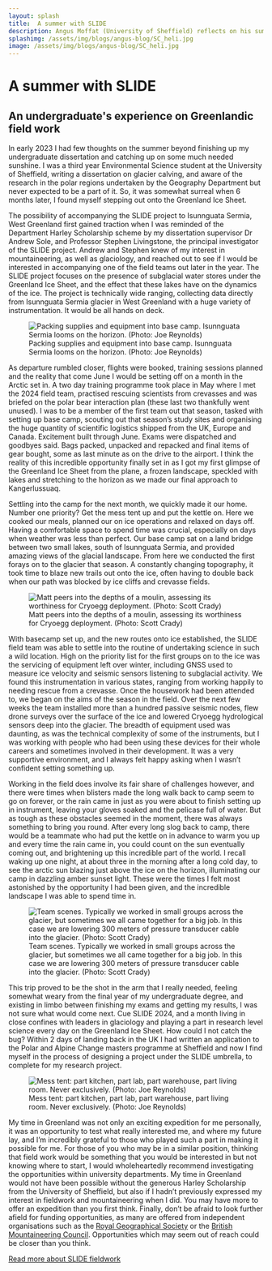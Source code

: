 ```yaml
---
layout: splash
title:  A summer with SLIDE
description: Angus Moffat (University of Sheffield) reflects on his summer fieldwork at Isunnguata Sermia in 2024.
splashimg: /assets/img/blogs/angus-blog/SC_heli.jpg
image: /assets/img/blogs/angus-blog/SC_heli.jpg
---
```


# A summer with SLIDE
## An undergraduate's experience on Greenlandic field work

In early 2023 I had few thoughts on the summer beyond finishing up my undergraduate dissertation and catching up on some much needed sunshine. 
I was a third year Environmental Science student at the University of Sheffield, writing a dissertation on glacier calving, and aware of the research in the polar regions undertaken by the Geography Department but never expected to be a part of it. 
So, it was somewhat surreal when 6 months later, I found myself stepping out onto the Greenland Ice Sheet.

The possibility of accompanying the SLIDE project to Isunnguata Sermia, West Greenland first gained traction when I was reminded of the Department Harley Scholarship scheme by my dissertation supervisor Dr Andrew Sole, and Professor Stephen Livingstone, the principal investigator of the SLIDE project. 
Andrew and Stephen knew of my interest in mountaineering, as well as glaciology, and reached out to see if I would be interested in accompanying one of the field teams out later in the year.
The SLIDE project focuses on the presence of subglacial water stores under the Greenland Ice Sheet, and the effect that these lakes have on the dynamics of the ice. 
The project is technically wide ranging, collecting data directly from Isunnguata Sermia glacier in West Greenland with a huge variety of instrumentation. 
It would be all hands on deck.

<figure class="figure">
    <div class="col mx-auto">
        <img src="{% link assets/img/blogs/angus-blog/JR_walking_in.jpg %}" class="img-fluid" alt="Packing supplies and equipment into base camp. Isunnguata Sermia looms on the horizon. (Photo: Joe Reynolds)"/>    
    </div>
    <figcaption class="figure-caption">Packing supplies and equipment into base camp. Isunnguata Sermia looms on the horizon. (Photo: Joe Reynolds)</figcaption>
</figure>

As departure rumbled closer, flights were booked, training sessions planned and the reality that come June I would be setting off on a month in the Arctic set in. 
A two day training programme took place in May where I met the 2024 field team, practised rescuing scientists from crevasses and was briefed on the polar bear interaction plan (these last two thankfully went unused). 
I was to be a member of the first team out that season, tasked with setting up base camp, scouting out that season’s study sites and organising the huge quantity of scientific logistics shipped from the UK, Europe and Canada. 
Excitement built through June. 
Exams were dispatched and goodbyes said. 
Bags packed, unpacked and repacked and final items of gear bought, some as last minute as on the drive to the airport. 
I think the reality of this incredible opportunity finally set in as I got my first glimpse of the Greenland Ice Sheet from the plane, a frozen landscape, speckled with lakes and stretching to the horizon as we made our final approach to Kangerlussuaq. 

Settling into the camp for the next month, we quickly made it our home. 
Number one priority? Get the mess tent up and put the kettle on.
Here we cooked our meals, planned our on ice operations and relaxed on days off.
Having a comfortable space to spend time was crucial, especially on days when weather was less than perfect.
Our base camp sat on a land bridge between two small lakes, south of Isunnguata Sermia, and provided amazing views of the glacial landscape.
From here we conducted the first forays on to the glacier that season.
A constantly changing topography, it took time to blaze new trails out onto the ice, often having to double back when our path was blocked by ice cliffs and crevasse fields.

<figure class="figure">
    <div class="col mx-auto">
        <img src="{% link assets/img/blogs/angus-blog/SC_matt_moulin.jpg %}" class="img-fluid" alt="Matt peers into the depths of a moulin, assessing its worthiness for Cryoegg deployment. (Photo: Scott Crady)"/>    
    </div>
    <figcaption class="figure-caption">Matt peers into the depths of a moulin, assessing its worthiness for Cryoegg deployment. (Photo: Scott Crady)</figcaption>
</figure>

With basecamp set up, and the new routes onto ice established, the SLIDE field team was able to settle into the routine of undertaking science in such a wild location.
High on the priority list for the first groups on to the ice was the servicing of equipment left over winter, including GNSS used to measure ice velocity and seismic sensors listening to subglacial activity.
We found this instrumentation in various states, ranging from working happily to needing rescue from a crevasse.
Once the housework had been attended to, we began on the aims of the season in the field.
Over the next few weeks the team installed more than a hundred passive seismic nodes, flew drone surveys over the surface of the ice and lowered Cryoegg hydrological sensors deep into the glacier.
The breadth of equipment used was daunting, as was the technical complexity of some of the instruments, but I was working with people who had been using these devices for their whole careers and sometimes involved in their development.
It was a very supportive environment, and I always felt happy asking when I wasn’t confident setting something up. 

Working in the field does involve its fair share of challenges however, and there were times when blisters made the long walk back to camp seem to go on forever, or the rain came in just as you were about to finish setting up in instrument, leaving your gloves soaked and the pelicase full of water.
But as tough as these obstacles seemed in the moment, there was always something to bring you round.
After every long slog back to camp, there would be a teammate who had put the kettle on in advance to warm you up and every time the rain came in, you could count on the sun eventually coming out, and brightening up this incredible part of the world.
I recall waking up one night, at about three in the morning after a long cold day, to see the arctic sun blazing just above the ice on the horizon, illuminating our camp in dazzling amber sunset light.
These were the times I felt most astonished by the opportunity I had been given, and the incredible landscape I was able to spend time in. 

<figure class="figure">
    <div class="col col-md-4 mx-auto">
        <img src="{% link assets/img/blogs/angus-blog/SC_pressure_cable.jpg %}" class="figure-img rounded img-fluid" alt="Team scenes. Typically we worked in small groups across the glacier, but sometimes we all came together for a big job. In this case we are lowering 300 meters of pressure transducer cable into the glacier. (Photo: Scott Crady)">
    </div>
    <figcaption class="figure-caption">Team scenes. Typically we worked in small groups across the glacier, but sometimes we all came together for a big job. In this case we are lowering 300 meters of pressure transducer cable into the glacier. (Photo: Scott Crady)</figcaption>
</figure>

This trip proved to be the shot in the arm that I really needed, feeling somewhat weary from the final year of my undergraduate degree, and existing in limbo between finishing my exams and getting my results, I was not sure what would come next.
Cue SLIDE 2024, and a month living in close confines with leaders in glaciology and playing a part in research level science every day on the Greenland Ice Sheet.
How could I not catch the bug? Within 2 days of landing back in the UK I had written an application to the Polar and Alpine Change masters programme at Sheffield and now I find myself in the process of designing a project under the SLIDE umbrella, to complete for my research project.

<figure class="figure">
    <div class="col mx-auto">
        <img src="{% link assets/img/blogs/angus-blog/JR_mess_tent.jpg %}" class="figure-img rounded img-fluid" alt="Mess tent: part kitchen, part lab, part warehouse, part living room. Never exclusively. (Photo: Joe Reynolds)">
    </div>
    <figcaption class="figure-caption">Mess tent: part kitchen, part lab, part warehouse, part living room. Never exclusively. (Photo: Joe Reynolds)</figcaption>
</figure>

My time in Greenland was not only an exciting expedition for me personally, it was an opportunity to test what really interested me, and where my future lay, and I’m incredibly grateful to those who played such a part in making it possible for me.
For those of you who may be in a similar position, thinking that field work would be something that you would be interested in but not knowing where to start, I would wholeheartedly recommend investigating the opportunities within university departments.
My time in Greenland would not have been possible without the generous Harley Scholarship from the University of Sheffield, but also if I hadn’t previously expressed my interest in fieldwork and mountaineering when I did.
You may have more to offer an expedition than you first think.
Finally, don’t be afraid to look further afield for funding opportunities, as many are offered from independent organisations such as the [Royal Geographical Society](https://www.rgs.org/in-the-field/grants) or the [British Mountaineering Council](https://thebmc.co.uk/en/apply-for-a-bmc-expedition-grant).
Opportunities which may seem out of reach could be closer than you think.

<a href="{% link fieldwork.html %}" class="btn btn-primary">Read more about SLIDE fieldwork</a> 

<div class="clearfix"></div>